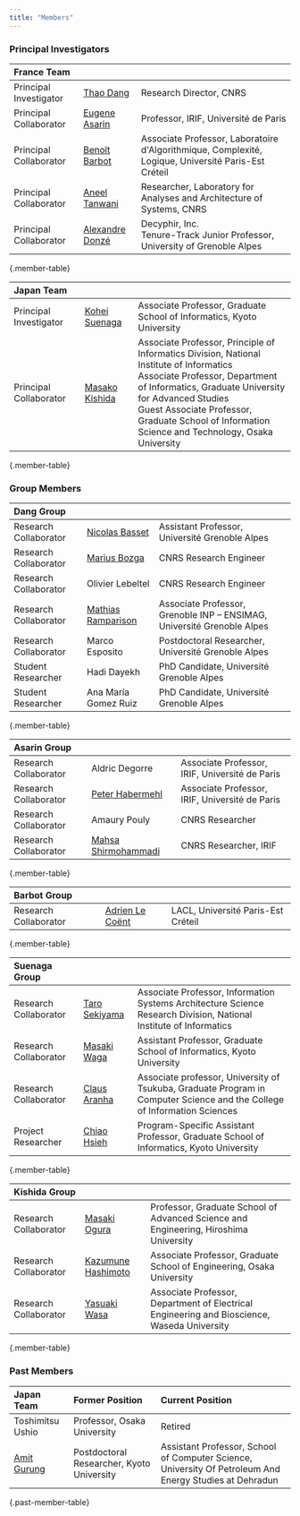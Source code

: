```yaml
---
title: "Members"
---
```


### Principal Investigators

| France Team            |                      |  |
|:-----------------------|:---------------------|:-|
| Principal Investigator | [Thao Dang]          | Research Director, CNRS
| Principal Collaborator | [Eugene Asarin]      | Professor, IRIF, Université de Paris
| Principal Collaborator | [Benoît Barbot]      | Associate Professor, Laboratoire d'Algorithmique, Complexité, Logique, Université Paris-Est Créteil
| Principal Collaborator | [Aneel Tanwani]      | Researcher, Laboratory for Analyses and Architecture of Systems, CNRS
| Principal Collaborator | [Alexandre Donzé]    | Decyphir, Inc. <br/> Tenure-Track Junior Professor, University of Grenoble Alpes
{.member-table}


| Japan Team             |                      |  |
|:-----------------------|:---------------------|:-|
| Principal Investigator | [Kohei Suenaga]      | Associate Professor, Graduate School of Informatics, Kyoto University
| Principal Collaborator | [Masako Kishida]     | Associate Professor, Principle of Informatics Division, National Institute of Informatics <br/> Associate Professor, Department of Informatics, Graduate University for Advanced Studies <br/> Guest Associate Professor, Graduate School of Information Science and Technology, Osaka University
{.member-table}


### Group Members

| Dang Group             |                       |  |
|:-----------------------|:----------------------|:-|
| Research Collaborator  | [Nicolas Basset]      | Assistant Professor, Université Grenoble Alpes
| Research Collaborator  | [Marius Bozga]        | CNRS Research Engineer
| Research Collaborator  | Olivier Lebeltel      | CNRS Research Engineer
| Research Collaborator  | [Mathias Ramparison]  | Associate Professor, Grenoble INP – ENSIMAG, Université Grenoble Alpes
| Research Collaborator  | Marco Esposito        | Postdoctoral Researcher, Université Grenoble Alpes
| Student Researcher     | Hadi Dayekh           | PhD Candidate, Université Grenoble Alpes
| Student Researcher     | Ana María Gomez Ruiz  | PhD Candidate, Université Grenoble Alpes
{.member-table}


| Asarin Group           |                       |  |
|:-----------------------|:----------------------|:-|
| Research Collaborator  | Aldric Degorre        | Associate Professor, IRIF, Université de Paris
| Research Collaborator  | [Peter Habermehl]     | Associate Professor, IRIF, Université de Paris
| Research Collaborator  | Amaury Pouly          | CNRS Researcher
| Research Collaborator  | [Mahsa Shirmohammadi] | CNRS Researcher, IRIF
{.member-table}


| Barbot Group           |                       |  |
|:-----------------------|:----------------------|:-|
| Research Collaborator  | [Adrien Le Coënt]     | LACL, Université Paris-Est Créteil
{.member-table}


| Suenaga Group          |                       |  |
|:-----------------------|:----------------------|:-|
| Research Collaborator  | [Taro Sekiyama]       | Associate Professor, Information Systems Architecture Science Research Division, National Institute of Informatics
| Research Collaborator  | [Masaki Waga]         | Assistant Professor, Graduate School of Informatics, Kyoto University
| Research Collaborator  | [Claus Aranha]        | Associate professor, University of Tsukuba, Graduate Program in Computer Science and the College of Information Sciences
| Project Researcher     | [Chiao Hsieh]         | Program-Specific Assistant Professor, Graduate School of Informatics, Kyoto University
{.member-table}


| Kishida Group          |                       |  |
|:-----------------------|:----------------------|:-|
| Research Collaborator  | [Masaki Ogura]        | Professor, Graduate School of Advanced Science and Engineering, Hiroshima University
| Research Collaborator  | [Kazumune Hashimoto]  | Associate Professor, Graduate School of Engineering, Osaka University
| Research Collaborator  | [Yasuaki Wasa]        | Associate Professor, Department of Electrical Engineering and Bioscience, Waseda University
{.member-table}


[Thao Dang]: http://www-verimag.imag.fr/PEOPLE/Thao.Dang/
[Eugene Asarin]: https://www.irif.fr/~asarin/
[Benoît Barbot]: http://lacl.fr/~barbot/
[Aneel Tanwani]: https://homepages.laas.fr/atanwani/
[Alexandre Donzé]: http://www.decyphir.com/
[Kohei Suenaga]: https://www.fos.kuis.kyoto-u.ac.jp/~ksuenaga/index.html
[Masako Kishida]: http://research.nii.ac.jp/~kishida/index.html
[Nicolas Basset]: http://www-verimag.imag.fr/~bassetni/
[Marius Bozga]: http://www-verimag.imag.fr/~bozga/
[Mathias Ramparison]: https://lipn.univ-paris13.fr/~ramparison/

[Peter Habermehl]: https://www.irif.fr/~haberm/
[Mahsa Shirmohammadi]: https://www.irif.fr/~mahsa/
[Adrien Le Coënt]: https://adrienlecoent.github.io/
[Taro Sekiyama]: https://researchmap.jp/t-sekiym/?lang=en
[Yasuaki Wasa]: https://wasalab.w.waseda.jp/index_e.html
[Masaki Waga]: https://maswag.github.io/
[Claus Aranha]: http://conclave.cs.tsukuba.ac.jp/
[Chiao Hsieh]: https://hc825b.github.io
[Masaki Ogura]: https://masakiogura.com/index.html
[Kazumune Hashimoto]: https://sites.google.com/view/kazumunehashimotoengpageupdate/home
[Kohei Suenaga]: https://ksuenaga.github.io/


### Past Members

| Japan Team       | Former Position                           | Current Position |
|:-----------------|:------------------------------------------|:-|
| Toshimitsu Ushio | Professor, Osaka University               | Retired
| [Amit Gurung]    | Postdoctoral Researcher, Kyoto University | Assistant Professor, School of Computer Science, University Of Petroleum And Energy Studies at Dehradun
{.past-member-table}

[Amit Gurung]: https://sites.google.com/site/amitgurung777/home
